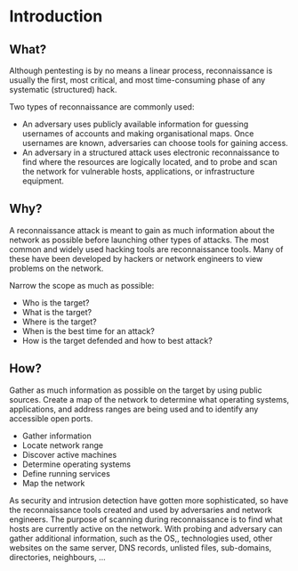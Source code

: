 # Introduction

## What?

Although pentesting is by no means a linear process, reconnaissance is usually the first, most critical, and most time-consuming phase of any systematic (structured) hack.

Two types of reconnaissance are commonly used:

* An adversary uses publicly available information for guessing usernames of accounts and making organisational maps. Once usernames are known, adversaries can choose tools for gaining access.
* An adversary in a structured attack uses electronic reconnaissance to find where the resources are logically located, and to probe and scan the network for vulnerable hosts, applications, or infrastructure equipment.

## Why?

A reconnaissance attack is meant to gain as much information about the network as possible before launching other types of attacks. The most common and widely used hacking tools are reconnaissance tools. Many of these have been developed by hackers or network engineers to view problems on the network. 

Narrow the scope as much as possible:

* Who is the target?
* What is the target?
* Where is the target?
* When is the best time for an attack?
* How is the target defended and how to best attack?

## How?

Gather as much information as possible on the target by using public sources. Create a map of the network to determine what operating systems, applications, and address ranges are being used and to identify any accessible open ports.

* Gather information
* Locate network range
* Discover active machines
* Determine operating systems
* Define running services
* Map the network

As security and intrusion detection have gotten more sophisticated, so have the reconnaissance tools created and used by adversaries and network engineers. The purpose of scanning during reconnaissance is to find what hosts are currently active on the network. With probing and adversary can gather additional information, such as the OS,, technologies used, other websites on the same server, DNS records, unlisted files, 
sub-domains, directories, neighbours, ...



